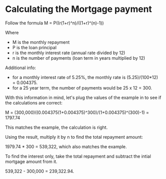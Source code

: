 # Calculating the Mortgage payment

Follow the formula M = P((r(1+r)^n)/((1+r)^(n)-1))

Where
- M is the monthly repayment
- P is the loan principal
- r is the monthly interest rate (annual rate divided by 12)
- n is the number of payments (loan term in years multiplied by 12)

Additional info:
- for a monthly interest rate of 5.25%, the monthly rate is (5.25)/(100*12) = 0.004375.
- for a 25 year term, the number of payments would be 25 x 12 = 300.

With this information in mind, let's plug the values of the example in to see if the calculations are correct:

M = (300,000)((0.004375(1+0.004375)^300)/(1+0.004375)^(300)-1) = 1797.74

This matches the example, the calculation is right.

Using the result, multiply it by n to find the total repayment amount:

1979.74 * 300 = 539,322, which also matches the example.

To find the interest only, take the total repayment and subtract the intial mortgage amount from it.

539,322 - 300,000 = 239,322.94.